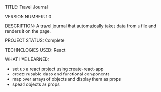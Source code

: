 TITLE: Travel Journal

VERSION NUMBER: 1.0

DESCRIPTION: A travel journal that automatically takes data from a file and renders it on the page.

PROJECT STATUS: Complete

TECHNOLOGIES USED: React

WHAT I'VE LEARNED:

- set up a react project using create-react-app
- create rusable class and functional components
- map over arrays of objects and display them as props
- spead objects as props  

